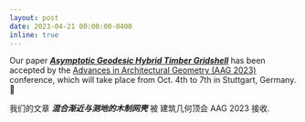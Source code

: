 ```yaml
---
layout: post
date: 2023-04-21 00:00:00-0400
inline: true
---
```


Our paper [***Asymptotic Geodesic Hybrid Timber Gridshell***](https://www.huiwang.me/projects/8_project/) has been accepted by the [Advances in Architectural Geometry (AAG 2023)](https://www.aag2023.com/) conference, which will take place from Oct. 4th to 7th in Stuttgart, Germany. :car:

我们的文章 ***混合渐近与测地的木制网壳*** 被 建筑几何顶会 AAG 2023 接收.